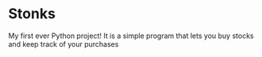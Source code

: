 # Stonks
My first ever Python project! It is a simple program that lets you buy stocks and keep track of your purchases 
